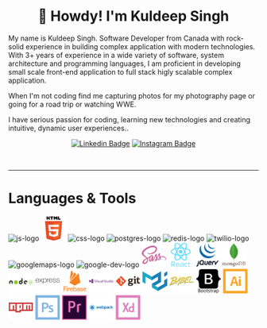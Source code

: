 <h1 align="center">🤠 Howdy! I'm Kuldeep Singh</h1>

My name is Kuldeep Singh. Software Developer from Canada with rock-solid experience in building complex application with modern technologies.
With 3+ years of experience in a wide variety of software, system architecture and programming languages, I am proficient in developing small scale front-end application to full stack higly scalable complex application.

When I'm not coding find me capturing photos for my photography page or going for a road trip or watching WWE.

I have serious passion for coding, learning new technologies and creating intuitive, dynamic user experiences..

<div align="center">

  [![Linkedin Badge](https://img.shields.io/badge/-kuldeep-blue?style=flat-square&logo=Linkedin&logoColor=white&link=/)](https://www.linkedin.com/in/kuldeep1993/)
  [![Instagram Badge](https://img.shields.io/badge/-@kulartist-e95950?style=flat-square&label&logo=Instagram&logoColor=white&link=https://www.instagram.com/kulartist/)](https://www.instagram.com/kulartist/)
</div>
<br>

---

<h1 align="left">Languages & Tools</h1>
<p>
  <img src="https://res.cloudinary.com/nico1711/image/upload/c_scale,h_50/v1598849662/javascript_eniubp.png" alt="js-logo">
  <img src="https://github.com/devicons/devicon/blob/master/icons/html5/html5-original-wordmark.svg" alt="HTML Logo" width="50" height="50"/> 
  <img src="https://res.cloudinary.com/nico1711/image/upload/c_scale,h_50/v1598849661/css_jtfcoz.png" alt="css-logo">
  <img src="https://res.cloudinary.com/nico1711/image/upload/c_scale,h_50/v1598849660/postgresql_zsfd9p.png" alt="postgres-logo">
  <img src="https://res.cloudinary.com/nico1711/image/upload/c_scale,h_50/v1598849653/redis_xtyczu.png" alt="redis-logo">
   <img src="https://res.cloudinary.com/nico1711/image/upload/c_scale,h_50/v1598849650/twilio_j6qvbk.png" alt="twilio-logo">
  <img src="https://res.cloudinary.com/nico1711/image/upload/c_scale,h_50/v1598849651/googlemaps_uujgzn.png" alt="googlemaps-logo">
  <img src="https://res.cloudinary.com/nico1711/image/upload/c_scale,h_50/v1598849651/googledeveloper_dpefgw.png" alt="google-dev-logo">
  <img src="https://github.com/devicons/devicon/blob/master/icons/sass/sass-original.svg" alt="SASS Logo" width="50" height="50"/> 
  <img src="https://github.com/devicons/devicon/blob/master/icons/react/react-original-wordmark.svg" alt="React Logo" width="50" height="50"/> 
  <img src="https://github.com/devicons/devicon/blob/master/icons/jquery/jquery-original-wordmark.svg" alt="jQuery Logo" width="50" height="50"/> 
  <img src="https://github.com/devicons/devicon/blob/master/icons/mongodb/mongodb-original-wordmark.svg" alt="MongoDB Logo" width="50" height="50"/> 
  <img src="https://github.com/devicons/devicon/blob/master/icons/nodejs/nodejs-original-wordmark.svg" alt="NodeJs Logo" width="50" height="50"/> 
  <img src="https://github.com/devicons/devicon/blob/master/icons/express/express-original-wordmark.svg" alt="Express Logo" width="50" height="50"/> 
  <img src="https://github.com/devicons/devicon/blob/master/icons/firebase/firebase-plain-wordmark.svg" alt="Firebase Logo" width="50" height="50"/> 
  <img src="https://github.com/devicons/devicon/blob/master/icons/visualstudio/visualstudio-plain-wordmark.svg" alt="VS Logo" width="50" height="50"/> 
  <img src="https://github.com/devicons/devicon/blob/master/icons/git/git-original-wordmark.svg" alt="GIT Logo" width="50" height="50"/> 
  <img src="https://github.com/devicons/devicon/blob/master/icons/materialui/materialui-original.svg" alt="MaterialUI Logo" width="50" height="50"/> 
  <img src="https://github.com/devicons/devicon/blob/master/icons/babel/babel-original.svg" alt="Babel Logo" width="50" height="50"/> 
  <img src="https://github.com/devicons/devicon/blob/master/icons/bootstrap/bootstrap-plain-wordmark.svg" alt="Bootstrap Logo" width="50" height="50"/>  
  <img src="https://github.com/devicons/devicon/blob/master/icons/illustrator/illustrator-line.svg" alt="Illustrator Logo" width="50" height="50"/>  
  <img src="https://github.com/devicons/devicon/blob/master/icons/npm/npm-original-wordmark.svg" alt="npm Logo" width="50" height="50"/>  
  <img src="https://github.com/devicons/devicon/blob/master/icons/photoshop/photoshop-line.svg" alt="Photoshop Logo" width="50" height="50"/>  
  <img src="https://github.com/devicons/devicon/blob/master/icons/premierepro/premierepro-original.svg" alt="Premiere Pro Logo" width="50" height="50"/>  
  <img src="https://github.com/devicons/devicon/blob/master/icons/webpack/webpack-original-wordmark.svg" alt="Webpack Logo" width="50" height="50"/>  
  <img src="https://github.com/devicons/devicon/blob/master/icons/xd/xd-line.svg" alt="XD Logo" width="50" height="50"/>
</p>
  
  
<!--
**Gilpix/Gilpix** is a ✨ _special_ ✨ repository because its `README.md` (this file) appears on your GitHub profile.

Here are some ideas to get you started:

- 🔭 I’m currently working on ...
- 🌱 I’m currently learning ...
- 👯 I’m looking to collaborate on ...
- 🤔 I’m looking for help with ...
- 💬 Ask me about ...
- 📫 How to reach me: ...
- 😄 Pronouns: ...
- ⚡ Fun fact: ...
-->

